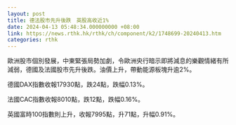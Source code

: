 ```yaml
---
layout: post
title: 德法股市先升後跌　英股高收近1%
date: 2024-04-13 05:48:34.000000000 +08:00
link: https://news.rthk.hk/rthk/ch/component/k2/1748699-20240413.htm
categories: rthk
---
```


歐洲股市個別發展，中東緊張局勢加劇，令歐洲央行暗示即將減息的樂觀情緒有所減弱，德國及法國股市先升後跌。油價上升，帶動能源板塊升逾2%。

德國DAX指數收報17930點，跌24點，跌幅0.13%。

法國CAC指數收報8010點，跌12點，跌幅0.16%。

英國富時100指數則上升，收報7995點，升71點，升幅0.91%。
